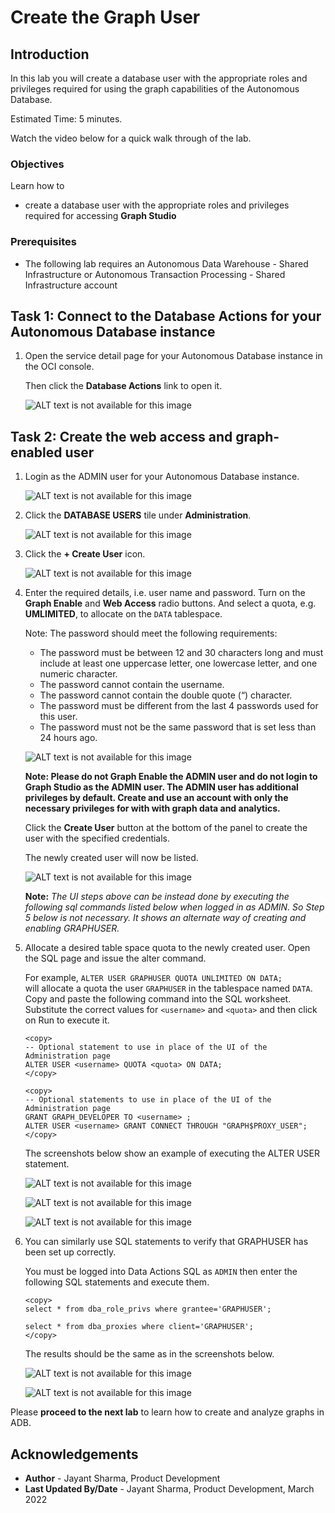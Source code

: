 
# Create the Graph User

## Introduction

In this lab you will create a database user with the appropriate roles and privileges required for using the graph capabilities of the Autonomous Database.

Estimated Time: 5 minutes.

Watch the video below for a quick walk through of the lab.

[](youtube:CQh8Q24Rboc)

### Objectives

Learn how to
-  create a database user with the appropriate roles and privileges required for accessing **Graph Studio**


### Prerequisites

- The following lab requires an Autonomous Data Warehouse - Shared Infrastructure or Autonomous Transaction Processing - Shared Infrastructure account

## Task 1: Connect to the Database Actions for your Autonomous Database instance


1. Open the service detail page for your Autonomous Database instance in the OCI console.  

   Then click the **Database Actions** link to open it. 
   
   ![ALT text is not available for this image](images/open-database-actions.png " ")

## Task 2: Create the web access and graph-enabled user

1. Login as the ADMIN user for your Autonomous Database instance. 

    ![ALT text is not available for this image](./images/login.png " ")

2. Click  the **DATABASE USERS** tile under **Administration**. 
   
   ![ALT text is not available for this image](./images/db-actions-users.png " ")
   
3. Click the **+ Create User** icon.

    ![ALT text is not available for this image](./images/db-actions-create-user.png " ")

4. Enter the required details, i.e. user name and password. Turn on the **Graph Enable** and **Web Access** radio buttons. And select a quota, e.g. **UMLIMITED**,  to allocate on the `DATA` tablespace.   

   	Note: The password should meet the following requirements:

	- The password must be between 12 and 30 characters long and must include at least one uppercase letter, one lowercase letter, and one numeric character.
	- The password cannot contain the username.
	- The password cannot contain the double quote (“) character.
	- The password must be different from the last 4 passwords used for this user.
	- The password must not be the same password that is set less than 24 hours ago.
	
	![ALT text is not available for this image](images/db-actions-create-graph-user.png " ")

	**Note: Please do not Graph Enable the ADMIN user and do not login to Graph Studio as the ADMIN user. The ADMIN user has additional privileges by default. Create and use an account with only the necessary privileges for with with graph data and analytics.**

	Click the **Create User** button at the bottom of the panel to create the user with the specified credentials.

	The newly created user will now be listed.

	![ALT text is not available for this image](./images/db-actions-user-created.png " ")   

	**Note:** *The UI steps above can be instead done by executing the following sql commands listed below when logged in as ADMIN. So Step 5 below is not necessary. It shows an alternate way of creating and enabling GRAPHUSER.*

5. Allocate a desired table space quota to the newly created user. Open the SQL page and issue the alter command.

   For example,
   `ALTER USER GRAPHUSER QUOTA UNLIMITED ON DATA;`   
   will allocate a quota the user `GRAPHUSER` in the tablespace named `DATA`.  
   Copy and paste the following command into the SQL worksheet.  
   Substitute the correct values for  `<username>` and `<quota>` and then click on Run to execute it.

      ```
      <copy>
      -- Optional statement to use in place of the UI of the Administration page
      ALTER USER <username> QUOTA <quota> ON DATA;
      </copy>
      ```

      ```
      <copy>
      -- Optional statements to use in place of the UI of the Administration page
      GRANT GRAPH_DEVELOPER TO <username> ;
      ALTER USER <username> GRANT CONNECT THROUGH "GRAPH$PROXY_USER";
      </copy>
      ``` 

   The screenshots below show an example of executing the ALTER USER statement.

   ![ALT text is not available for this image](./images/alter-user.png " ")  

   ![ALT text is not available for this image](./images/run-sql.png " ")  

   ![ALT text is not available for this image](./images/user-altered.png " ") 
 
 6. You can similarly use SQL statements to verify that GRAPHUSER has been set up correctly.  
    
    You must be logged into Data Actions SQL as `ADMIN` then enter the following SQL statements and execute them. 
     
    ```
    <copy>
    select * from dba_role_privs where grantee='GRAPHUSER';

    select * from dba_proxies where client='GRAPHUSER';
    </copy>
    ```
    The results should be the same as in the screenshots below.

    ![ALT text is not available for this image](images/graphuser-role-privs.png " ")

    ![ALT text is not available for this image](images/graphuser-proxy-grant.png " ")



Please **proceed to the next lab** to learn how to create and analyze graphs in ADB.

## Acknowledgements
* **Author** - Jayant Sharma, Product Development
* **Last Updated By/Date** - Jayant Sharma, Product Development, March 2022
  
